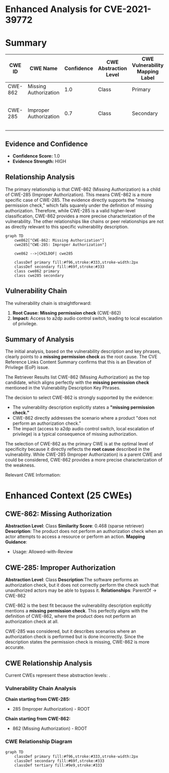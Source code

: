 # Enhanced Analysis for CVE-2021-39772

# Summary
| CWE ID | CWE Name | Confidence | CWE Abstraction Level | CWE Vulnerability Mapping Label | CWE-Vulnerability Mapping Notes |
|---|---|---|---|---|---|
| CWE-862 | Missing Authorization | 1.0 | Class | Primary | Allowed-with-Review |
| CWE-285 | Improper Authorization | 0.7 | Class | Secondary | Allowed-with-Review, Parent of CWE-862 |

## Evidence and Confidence

*   **Confidence Score:** 1.0
*   **Evidence Strength:** HIGH

## Relationship Analysis
The primary relationship is that CWE-862 (Missing Authorization) is a child of CWE-285 (Improper Authorization). This means CWE-862 is a more specific case of CWE-285. The evidence directly supports the "missing permission check," which falls squarely under the definition of missing authorization. Therefore, while CWE-285 is a valid higher-level classification, CWE-862 provides a more precise characterization of the vulnerability. The other relationships like chains or peer relationships are not as directly relevant to this specific vulnerability description.

```mermaid
graph TD
    cwe862["CWE-862: Missing Authorization"]
    cwe285["CWE-285: Improper Authorization"]

    cwe862 -->|CHILDOF| cwe285

    classDef primary fill:#f96,stroke:#333,stroke-width:2px
    classDef secondary fill:#69f,stroke:#333
    class cwe862 primary
    class cwe285 secondary
```

## Vulnerability Chain
The vulnerability chain is straightforward:
1.  **Root Cause:** **Missing permission check** (CWE-862)
2.  **Impact:** Access to a2dp audio control switch, leading to local escalation of privilege.

## Summary of Analysis
The initial analysis, based on the vulnerability description and key phrases, clearly points to a **missing permission check** as the root cause. The CVE Reference Links Content Summary confirms that this is an Elevation of Privilege (EoP) issue.

The Retriever Results list CWE-862 (Missing Authorization) as the top candidate, which aligns perfectly with the **missing permission check** mentioned in the Vulnerability Description Key Phrases.

The decision to select CWE-862 is strongly supported by the evidence:
*   The vulnerability description explicitly states a **"missing permission check."**
*   CWE-862 directly addresses the scenario where a product "does not perform an authorization check."
*   The impact (access to a2dp audio control switch, local escalation of privilege) is a typical consequence of missing authorization.

The selection of CWE-862 as the primary CWE is at the optimal level of specificity because it directly reflects the **root cause** described in the vulnerability. While CWE-285 (Improper Authorization) is a parent CWE and could be considered, CWE-862 provides a more precise characterization of the weakness.

Relevant CWE Information:

# Enhanced Context (25 CWEs)

## CWE-862: Missing Authorization
**Abstraction Level**: Class
**Similarity Score**: 0.468 (sparse retriever)
**Description**:
The product does not perform an authorization check when an actor attempts to access a resource or perform an action.
**Mapping Guidance**:
- Usage: Allowed-with-Review

## CWE-285: Improper Authorization
**Abstraction Level**: Class
**Description**:The software performs an authorization check, but it does not correctly perform the check such that unauthorized actors may be able to bypass it.
**Relationships**: ParentOf -> CWE-862

CWE-862 is the best fit because the vulnerability description explicitly mentions a **missing permission check**. This perfectly aligns with the definition of CWE-862, where the product does not perform an authorization check at all.

CWE-285 was considered, but it describes scenarios where an authorization check is performed but is done incorrectly. Since the description states the permission check is missing, CWE-862 is more accurate.


## CWE Relationship Analysis

Current CWEs represent these abstraction levels: .


### Vulnerability Chain Analysis

**Chain starting from CWE-285:**
- 285 (Improper Authorization) - ROOT


**Chain starting from CWE-862:**
- 862 (Missing Authorization) - ROOT



### CWE Relationship Diagram

```mermaid
graph TD
    classDef primary fill:#f96,stroke:#333,stroke-width:2px
    classDef secondary fill:#69f,stroke:#333
    classDef tertiary fill:#9e9,stroke:#333
```